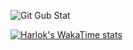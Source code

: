 ![Git Gub Stat](https://github-profile-summary-cards.vercel.app/api/cards/profile-details?username=OleksandrIX&theme=github_dark)


[![Harlok's WakaTime stats](https://github-readme-stats.vercel.app/api/wakatime?username=OleksandrIX)](https://github.com/anuraghazra/github-readme-stats)
